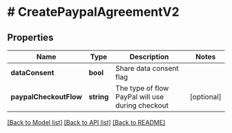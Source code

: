 # # CreatePaypalAgreementV2

## Properties

Name | Type | Description | Notes
------------ | ------------- | ------------- | -------------
**dataConsent** | **bool** | Share data consent flag |
**paypalCheckoutFlow** | **string** | The type of flow PayPal will use during checkout | [optional]

[[Back to Model list]](../../README.md#models) [[Back to API list]](../../README.md#endpoints) [[Back to README]](../../README.md)
